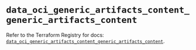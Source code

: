 # `data_oci_generic_artifacts_content_generic_artifacts_content`

Refer to the Terraform Registry for docs: [`data_oci_generic_artifacts_content_generic_artifacts_content`](https://registry.terraform.io/providers/oracle/oci/6.18.0/docs/data-sources/generic_artifacts_content_generic_artifacts_content).
